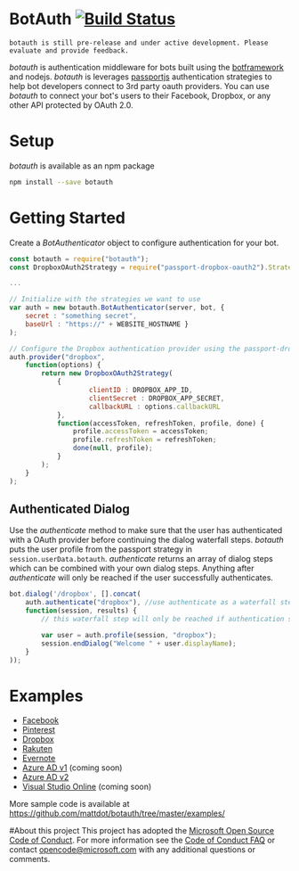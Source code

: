 # BotAuth [![Build Status](https://travis-ci.org/MicrosoftDX/botauth.svg?branch=master)](https://travis-ci.org/mattdot/botauth)

	botauth is still pre-release and under active development. Please evaluate and provide feedback.

*botauth* is authentication middleware for bots built using the [botframework](http://botframework.com) and nodejs. *botauth* is leverages [passportjs](http://passportjs.org) authentication strategies to help bot developers connect to 3rd party oauth providers. You can use *botauth* to connect your bot's users to their Facebook, Dropbox, or any other API protected by OAuth 2.0.

# Setup
*botauth* is available as an npm package
```bash
npm install --save botauth
```
# Getting Started
Create a *BotAuthenticator* object to configure authentication for your bot.

```javascript
const botauth = require("botauth");
const DropboxOAuth2Strategy = require("passport-dropbox-oauth2").Strategy;

...

// Initialize with the strategies we want to use
var auth = new botauth.BotAuthenticator(server, bot, {
	secret : "something secret",
	baseUrl : "https://" + WEBSITE_HOSTNAME }
);

// Configure the Dropbox authentication provider using the passport-dropbox strategy
auth.provider("dropbox",
	function(options) {
		return new DropboxOAuth2Strategy(
			{
    				clientID : DROPBOX_APP_ID,
    				clientSecret : DROPBOX_APP_SECRET,
					callbackURL : options.callbackURL
			},
			function(accessToken, refreshToken, profile, done) {
				profile.accessToken = accessToken;
				profile.refreshToken = refreshToken;
				done(null, profile);
			}
		);
	}
);

```

## Authenticated Dialog
Use the *authenticate* method to make sure that the user has authenticated with a OAuth provider before continuing the dialog waterfall steps.  *botauth* puts the user profile from the passport strategy in `session.userData.botauth`.  *authenticate* returns an array of dialog steps which can be combined with your own dialog steps.  Anything after *authenticate* will only be reached if the user successfully authenticates.

```javascript
bot.dialog('/dropbox', [].concat(
	auth.authenticate("dropbox"), //use authenticate as a waterfall step
	function(session, results) {
		// this waterfall step will only be reached if authentication succeeded

		var user = auth.profile(session, "dropbox");
		session.endDialog("Welcome " + user.displayName);
	}
));
```

# Examples
* [Facebook](https://github.com/mattdot/botauth/tree/master/examples/facebook)
* [Pinterest](https://github.com/mattdot/botauth/tree/master/examples/pinterest)
* [Dropbox](https://github.com/mattdot/botauth/tree/master/examples/dropbox)
* [Rakuten](https://github.com/mattdot/botauth/tree/master/examples/rakuten)
* [Evernote](https://github.com/mattdot/botauth/tree/master/examples/evernote)
* [Azure AD v1](https://github.com/mattdot/botauth/tree/master/examples/aadv1) (coming soon)
* [Azure AD v2](https://github.com/mattdot/botauth/tree/master/examples/aadv2)
* [Visual Studio Online](https://github.com/mattdot/botauth/tree/master/examples/vso) (coming soon)

More sample code is available at https://github.com/mattdot/botauth/tree/master/examples/

#About this project
This project has adopted the [Microsoft Open Source Code of
Conduct](https://opensource.microsoft.com/codeofconduct/).
For more information see the [Code of Conduct
FAQ](https://opensource.microsoft.com/codeofconduct/faq/) or
contact [opencode@microsoft.com](mailto:opencode@microsoft.com)
with any additional questions or comments.
